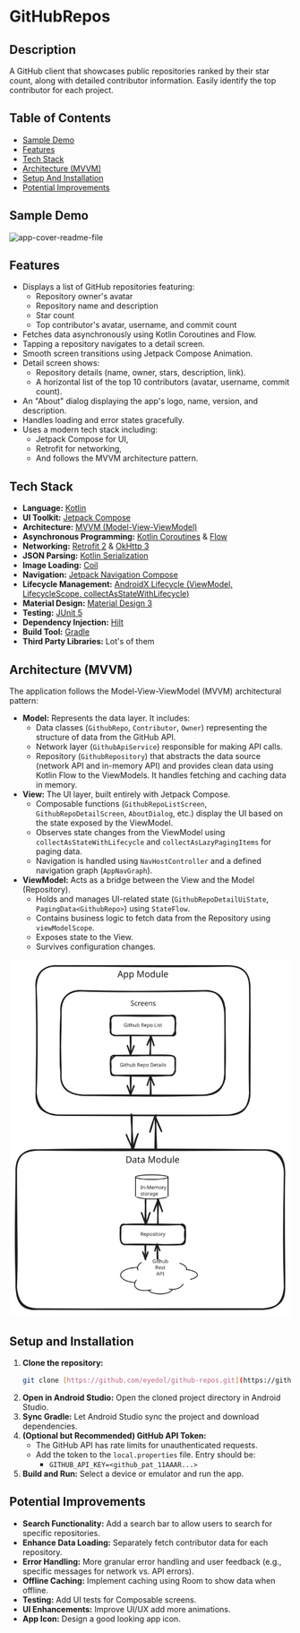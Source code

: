 # GitHubRepos

## Description
A GitHub client that showcases public repositories ranked by their star count, along with detailed contributor information. Easily identify the top contributor for each project.

## Table of Contents

- [Sample Demo](#sample-demo)
- [Features](#features)
- [Tech Stack](#tech-stack)
- [Architecture (MVVM)](#architecture-mvvm)
- [Setup And Installation](#setup-and-installation)
- [Potential Improvements](#potential-improvements)

## Sample Demo

<picture>
  <source media="(prefers-color-scheme: dark)" srcset="docs/images/githubrepos-dark.gif" />
  <source media="(prefers-color-scheme: light)" srcset="docs/images/githubrepos-light.gif" />
  <img alt="app-cover-readme-file" src="docs/images/githubrepos-light.gif" />
</picture>

## Features
* Displays a list of GitHub repositories featuring:
    * Repository owner's avatar
    * Repository name and description
    * Star count
    * Top contributor's avatar, username, and commit count
* Fetches data asynchronously using Kotlin Coroutines and Flow.
* Tapping a repository navigates to a detail screen.
* Smooth screen transitions using Jetpack Compose Animation.
* Detail screen shows:
    * Repository details (name, owner, stars, description, link).
    * A horizontal list of the top 10 contributors (avatar, username, commit count).
* An "About" dialog displaying the app's logo, name, version, and description.
* Handles loading and error states gracefully.
* Uses a modern tech stack including:
  * Jetpack Compose for UI,
  * Retrofit for networking, 
  * And follows the MVVM architecture pattern.

## Tech Stack

* **Language:** [Kotlin](https://kotlinlang.org/)
* **UI Toolkit:** [Jetpack Compose](https://developer.android.com/jetpack/compose)
* **Architecture:** [MVVM (Model-View-ViewModel)](https://developer.android.com/jetpack/guide)
* **Asynchronous Programming:** [Kotlin Coroutines](https://kotlinlang.org/docs/coroutines-overview.html) & [Flow](https://kotlinlang.org/docs/flow.html)
* **Networking:** [Retrofit 2](https://square.github.io/retrofit/) & [OkHttp 3](https://square.github.io/okhttp/)
* **JSON Parsing:** [Kotlin Serialization](https://github.com/Kotlin/kotlinx.serialization)
* **Image Loading:** [Coil](https://coil-kt.github.io/coil/)
* **Navigation:** [Jetpack Navigation Compose](https://developer.android.com/jetpack/compose/navigation)
* **Lifecycle Management:** [AndroidX Lifecycle (ViewModel, LifecycleScope, collectAsStateWithLifecycle)](https://developer.android.com/jetpack/androidx/releases/lifecycle)
* **Material Design:** [Material Design 3](https://m3.material.io/)
* **Testing:** [JUnit 5](https://junit.org/junit5/)
* **Dependency Injection:** [Hilt](https://developer.android.com/training/dependency-injection/hilt-android)
* **Build Tool:** [Gradle](https://gradle.org/)
* **Third Party Libraries:** Lot's of them

## Architecture (MVVM)

The application follows the Model-View-ViewModel (MVVM) architectural pattern:

* **Model:** Represents the data layer. It includes:
    * Data classes (`GithubRepo`, `Contributor`, `Owner`) representing the structure of data from the GitHub API.
    * Network layer (`GithubApiService`) responsible for making API calls.
    * Repository (`GithubRepository`) that abstracts the data source (network API and in-memory API) and provides clean data using Kotlin Flow to the ViewModels. It handles fetching and caching data in memory.
* **View:** The UI layer, built entirely with Jetpack Compose.
    * Composable functions (`GithubRepoListScreen`, `GithubRepoDetailScreen`, `AboutDialog`, etc.) display the UI based on the state exposed by the ViewModel.
    * Observes state changes from the ViewModel using `collectAsStateWithLifecycle` and `collectAsLazyPagingItems` for paging data.
    * Navigation is handled using `NavHostController` and a defined navigation graph (`AppNavGraph`).
* **ViewModel:** Acts as a bridge between the View and the Model (Repository).
    * Holds and manages UI-related state (`GithubRepoDetailUiState`, `PagingData<GithubRepo>`) using `StateFlow`.
    * Contains business logic to fetch data from the Repository using `viewModelScope`.
    * Exposes state to the View.
    * Survives configuration changes.

![Architecture Diagram](docs/images/github-repo-arch-diagram.svg)

## Setup and Installation

1.  **Clone the repository:**
    ```bash
    git clone [https://github.com/eyedol/github-repos.git](https://github.com/eyedol/github-repos.git)
    ```
2.  **Open in Android Studio:** Open the cloned project directory in Android Studio.
3.  **Sync Gradle:** Let Android Studio sync the project and download dependencies.
4.  **(Optional but Recommended) GitHub API Token:**
    * The GitHub API has rate limits for unauthenticated requests. 
    * Add the token to the `local.properties` file. Entry should be:
      * `GITHUB_API_KEY=<github_pat_11AAAR...>` 
5.  **Build and Run:** Select a device or emulator and run the app.

## Potential Improvements

* **Search Functionality:** Add a search bar to allow users to search for specific repositories.
* **Enhance Data Loading:** Separately fetch contributor data for each repository.
* **Error Handling:** More granular error handling and user feedback (e.g., specific messages for network vs. API errors).
* **Offline Caching:** Implement caching using Room to show data when offline.
* **Testing:** Add UI tests for Composable screens.
* **UI Enhancements:** Improve UI/UX add more animations.
* **App Icon:** Design a good looking app icon.
